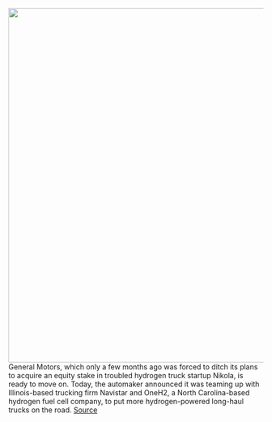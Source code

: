 <img src='https://cdn.vox-cdn.com/thumbor/WKxC-sLbbCXr0rnTkiEs1X9u1ao=/0x0:4096x2305/1200x800/filters:focal(1721x826:2375x1480)/cdn.vox-cdn.com/uploads/chorus_image/image/68727098/Navistar_Truck_1_with_background5_FINAL.0.jpg' width='700px' /><br/>
General Motors, which only a few months ago was forced to ditch its plans to acquire an equity stake in troubled hydrogen truck startup Nikola, is ready to move on. Today, the automaker announced it was teaming up with Illinois-based trucking firm Navistar and OneH2, a North Carolina-based hydrogen fuel cell company, to put more hydrogen-powered long-haul trucks on the road.
<a href='https://www.theverge.com/2021/1/27/22251582/gm-hydrogen-truck-navistar-oneh2-range-date'> Source <a/>